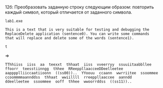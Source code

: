 12б: Преобразовать заданную строку следующим образом: повторить каждый символ, который отличается от заданного символа.

```
lab1.exe

This is a text that is very suitable for testing and debugging the ReplaceDelete application (sentence0). You can write some commands that will replace and delete some of the words (sentence1).

t
```

=>

```
TThhiiss  iiss  aa  teexxt  thhaat  iiss  vveerryy  ssuuiitaabbllee  ffoorr  teesstiinngg  thhee  RReeppllaacceeDDeelleetee  aapppplliiccaatiioonn  ((ss00))..  YYoouu  ccaann  wwrriitee  ssoommee  ccoommmmaannddss  thhaat  wwiillll  rreeppllaaccee  aanndd  ddeelleetee  ssoommee  ooff  thhee  wwoorrddss  ((ss11))..
```